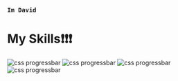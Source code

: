 ### `Im David `
# My Skills❗❗❗
![css progressbar](https://readme-components.vercel.app/api?component=linearprogress&value=90&skill=Html&fill=000000)
![css progressbar](https://readme-components.vercel.app/api?component=linearprogress&value=80&skill=JS&fill=000000)
![css progressbar](https://readme-components.vercel.app/api?component=linearprogress&value=80&skill=Css&fill=000000)
![css progressbar](https://readme-components.vercel.app/api?component=linearprogress&value=80&skill=React&fill=000000)
<!--
**L-Davidev/L-Davidev** is a ✨ _special_ ✨ repository because its `README.md` (this file) appears on your GitHub profile.
[![stackoverflow card](https://readme-components.vercel.app/api?component=stackoverflow&stackoverflowid=22656)](https://github.com/harish-sethuraman/readme-components)

Here are some ideas to get you started:

- 🔭 I’m currently working on ...
- 🌱 I’m currently learning ...
- 👯 I’m looking to collaborate on ...
- 🤔 I’m looking for help with ...
- 💬 Ask me about ...
- 📫 How to reach me: ...
- 😄 Pronouns: ...
- ⚡ Fun fact: ...
-->
